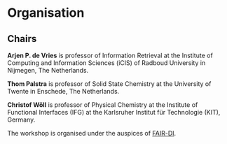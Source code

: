 # Organisation

## Chairs

**Arjen P. de Vries** is professor of Information Retrieval at the Institute of Computing and Information Sciences (iCIS) of Radboud University in Nijmegen, The Netherlands.

**Thom Palstra** is professor of Solid State Chemistry at the University of Twente in Enschede, The Netherlands.

**Christof Wöll** is professor of Physical Chemistry at the Institute of Functional Interfaces (IFG) at the Karlsruher Institut für Technologie (KIT), Germany.

The workshop is organised under the auspices of [FAIR-DI](https://www.fair-di.eu/fair-di/).
